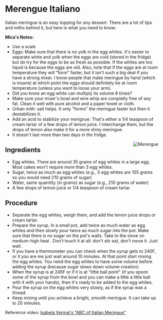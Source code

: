 # Merengue Italiano 

Italian meringue is an easy topping for any dessert. There are a lot of tips and miths behind it, but here is what you need to know:

**Mica's Notes:**
- Use a scale
- Eggs: Make sure that there is no yolk in the egg whites. It's easier to separate white and yolk when the eggs are cold (stored in the fridge) but do try for the eggs to be as fresh as possible. If the whites are too liquid is because the eggs are old. Also, note that if the eggs are at room temperature they will "form" faster, but it isn't such a big deal if you have a strong mixer. I know people that make meringue by hand (which is insane) at which point the eggs should definitely be at room temperature (unless you want to loose your arm).
- Did you know an egg white can multiply its volume 8 times?
- Make sure your mixer's bowl and wire whip are completly free of any fat. Clean it well with pure alcohol and a paper towel or cloth.
- Urban mith: salt helps. It only "forms" the meringue faster but then it destabilizes it. 
- Add an acid to stabilize your merignue. That's either a 1/4 teaspoon of cream tartar of a few drops of lemon juice. I interchange them, but the drops of lemon also make it for a more shiny meringue.
- It doesn't last more than two days in the fridge. 

<img src="LemonPie.jpg" alt="Merengue" class="food-image"
align ="right">

## Ingredients
- Egg whites. There are around 35 grams of egg whites in a large egg. Most cakes won't require more than 3 egg whites.
- Sugar, twice as much as egg whites (e.g., 3 egg whites are 105 grams so you would need 210 grams of sugar)
- Water, same quanitity (in grams) as sugar (e.g., 210 grams of water)
- A few drops of lemon juice or 1/4 teaspoon of cream tartar.

## Procedure
- Separate the egg whites, weigh them, and add the lemon juice drops or cream tartar.
- Prepare the syrup. In a small pot, add twice as much water as egg whites and then slowly pour twice as much sugar into the pot. Make sure that there is no sugar on the pot's walls. Take to the stove on medium-high heat . Don't touch it at all: don't stir eat, don't move it. Just wait. 
- If you have a thermometer you can check when the syrup gets to 240F, or it you are me just wait around 10 minutes. At that point start mixing the egg whites. You need the egg whites to have some volume before adding the syrup (because sugar slows down volume creation).
- When the syrup is at 245F or if it is at "little ball point" (if you spoon some of the syrup from the bowl and you can make a little a little ball with it with your hands), then it's ready to be added to the egg whites.
- Pour the syrup on the egg whites very slowly, as if the syrup was a thread.
- Keep mixing until you achieve a bright, smooth meringue. It can take up to 20 minutes. 

Reference video: <a href="https://www.youtube.com/watch?v=5vijtid4Zro"  target="_blank">Isabela Vermal's "ABC of Italian Meringue"</a>